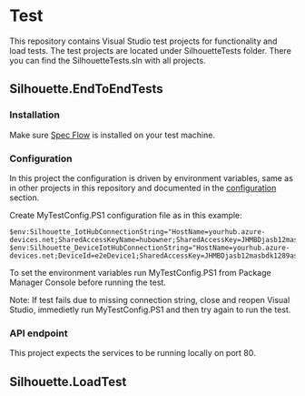 # Test

This repository contains Visual Studio test projects for functionality and load tests.
The test projects are located under SilhouetteTests folder. There you can find the SilhouetteTests.sln with all projects.

## Silhouette.EndToEndTests

### Installation

Make sure [Spec Flow](https://visualstudiogallery.msdn.microsoft.com/c74211e7-cb6e-4dfa-855d-df0ad4a37dd6 ) is installed on your test machine.

### Configuration

In this project the configuration is driven by environment variables, same as in other projects in this repository and documented in the [configuration](configuration.md) section.

Create MyTestConfig.PS1 configuration file as in this example:

```posh
$env:Silhouette_IotHubConnectionString="HostName=yourhub.azure-devices.net;SharedAccessKeyName=hubowner;SharedAccessKey=JHMBDjasb12masbdk1289askbsd9SjfHkJSFjqwhfqq="
$env:Silhouette_DeviceIotHubConnectionString="HostName=yourhub.azure-devices.net;DeviceId=e2eDevice1;SharedAccessKey=JHMBDjasb12masbdk1289askbsd9SjfHkJSFjqwhfqq="
```

To set the environment variables run MyTestConfig.PS1 from Package Manager Console before running the test.

Note: If test fails due to missing connection string, close and reopen Visual Studio, immedietly run MyTestConfig.PS1 and then try again to run the test.

### API endpoint

This project expects the services to be running locally on port 80.

### 





## Silhouette.LoadTest

